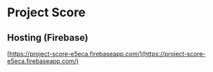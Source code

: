 # Project Score

## Hosting (Firebase)

[https://project-score-e5eca.firebaseapp.com/](https://project-score-e5eca.firebaseapp.com/)
